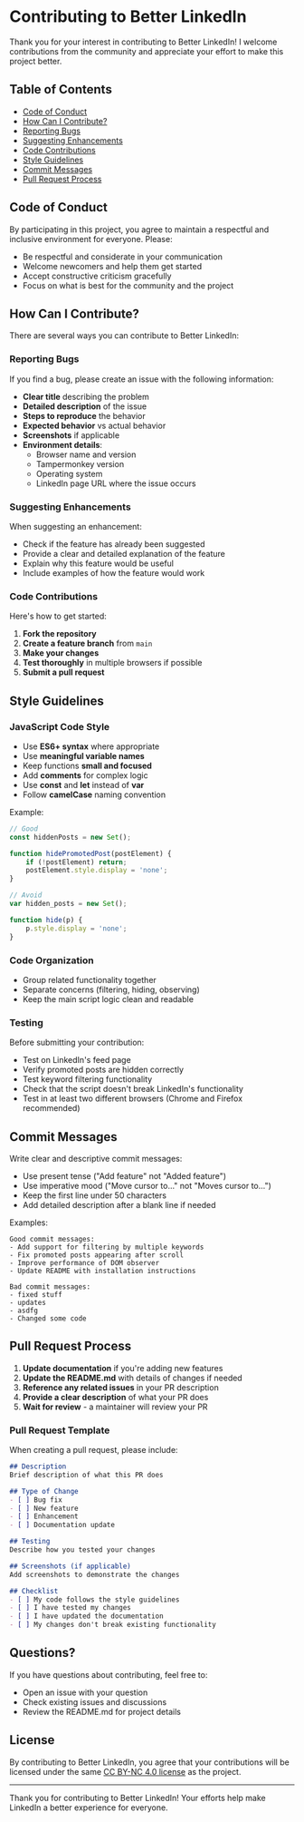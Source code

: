 # Contributing to Better LinkedIn

Thank you for your interest in contributing to Better LinkedIn! I welcome contributions from the community and appreciate your effort to make this project better.

## Table of Contents

- [Code of Conduct](#code-of-conduct)
- [How Can I Contribute?](#how-can-i-contribute)
- [Reporting Bugs](#reporting-bugs)
- [Suggesting Enhancements](#suggesting-enhancements)
- [Code Contributions](#code-contributions)
- [Style Guidelines](#style-guidelines)
- [Commit Messages](#commit-messages)
- [Pull Request Process](#pull-request-process)

## Code of Conduct

By participating in this project, you agree to maintain a respectful and inclusive environment for everyone. Please:

- Be respectful and considerate in your communication
- Welcome newcomers and help them get started
- Accept constructive criticism gracefully
- Focus on what is best for the community and the project

## How Can I Contribute?

There are several ways you can contribute to Better LinkedIn:

### Reporting Bugs

If you find a bug, please create an issue with the following information:

- **Clear title** describing the problem
- **Detailed description** of the issue
- **Steps to reproduce** the behavior
- **Expected behavior** vs actual behavior
- **Screenshots** if applicable
- **Environment details**:
  - Browser name and version
  - Tampermonkey version
  - Operating system
  - LinkedIn page URL where the issue occurs

### Suggesting Enhancements

When suggesting an enhancement:

- Check if the feature has already been suggested
- Provide a clear and detailed explanation of the feature
- Explain why this feature would be useful
- Include examples of how the feature would work

### Code Contributions

Here's how to get started:

1. **Fork the repository**
2. **Create a feature branch** from `main`
3. **Make your changes**
4. **Test thoroughly** in multiple browsers if possible
5. **Submit a pull request**

## Style Guidelines

### JavaScript Code Style

- Use **ES6+ syntax** where appropriate
- Use **meaningful variable names**
- Keep functions **small and focused**
- Add **comments** for complex logic
- Use **const** and **let** instead of **var**
- Follow **camelCase** naming convention

Example:
```javascript
// Good
const hiddenPosts = new Set();

function hidePromotedPost(postElement) {
    if (!postElement) return;
    postElement.style.display = 'none';
}

// Avoid
var hidden_posts = new Set();

function hide(p) {
    p.style.display = 'none';
}
```

### Code Organization

- Group related functionality together
- Separate concerns (filtering, hiding, observing)
- Keep the main script logic clean and readable

### Testing

Before submitting your contribution:

- Test on LinkedIn's feed page
- Verify promoted posts are hidden correctly
- Test keyword filtering functionality
- Check that the script doesn't break LinkedIn's functionality
- Test in at least two different browsers (Chrome and Firefox recommended)

## Commit Messages

Write clear and descriptive commit messages:

- Use present tense ("Add feature" not "Added feature")
- Use imperative mood ("Move cursor to..." not "Moves cursor to...")
- Keep the first line under 50 characters
- Add detailed description after a blank line if needed

Examples:
```
Good commit messages:
- Add support for filtering by multiple keywords
- Fix promoted posts appearing after scroll
- Improve performance of DOM observer
- Update README with installation instructions

Bad commit messages:
- fixed stuff
- updates
- asdfg
- Changed some code
```

## Pull Request Process

1. **Update documentation** if you're adding new features
2. **Update the README.md** with details of changes if needed
3. **Reference any related issues** in your PR description
4. **Provide a clear description** of what your PR does
5. **Wait for review** - a maintainer will review your PR

### Pull Request Template

When creating a pull request, please include:

```markdown
## Description
Brief description of what this PR does

## Type of Change
- [ ] Bug fix
- [ ] New feature
- [ ] Enhancement
- [ ] Documentation update

## Testing
Describe how you tested your changes

## Screenshots (if applicable)
Add screenshots to demonstrate the changes

## Checklist
- [ ] My code follows the style guidelines
- [ ] I have tested my changes
- [ ] I have updated the documentation
- [ ] My changes don't break existing functionality
```

## Questions?

If you have questions about contributing, feel free to:

- Open an issue with your question
- Check existing issues and discussions
- Review the README.md for project details

## License

By contributing to Better LinkedIn, you agree that your contributions will be licensed under the same [CC BY-NC 4.0 license](https://creativecommons.org/licenses/by-nc/4.0/) as the project.

---

Thank you for contributing to Better LinkedIn! Your efforts help make LinkedIn a better experience for everyone.
